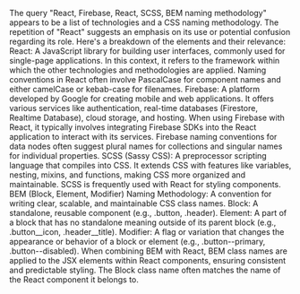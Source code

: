 The query "React, Firebase, React, SCSS, BEM naming methodology" appears to be a list of technologies and a CSS naming methodology. The repetition of "React" suggests an emphasis on its use or potential confusion regarding its role.
Here's a breakdown of the elements and their relevance:
React:
A JavaScript library for building user interfaces, commonly used for single-page applications. In this context, it refers to the framework within which the other technologies and methodologies are applied. Naming conventions in React often involve PascalCase for component names and either camelCase or kebab-case for filenames.
Firebase:
A platform developed by Google for creating mobile and web applications. It offers various services like authentication, real-time databases (Firestore, Realtime Database), cloud storage, and hosting. When using Firebase with React, it typically involves integrating Firebase SDKs into the React application to interact with its services. Firebase naming conventions for data nodes often suggest plural names for collections and singular names for individual properties.
SCSS (Sassy CSS):
A preprocessor scripting language that compiles into CSS. It extends CSS with features like variables, nesting, mixins, and functions, making CSS more organized and maintainable. SCSS is frequently used with React for styling components.
BEM (Block, Element, Modifier) Naming Methodology:
A convention for writing clear, scalable, and maintainable CSS class names.
Block: A standalone, reusable component (e.g., .button, .header).
Element: A part of a block that has no standalone meaning outside of its parent block (e.g., .button__icon, .header__title).
Modifier: A flag or variation that changes the appearance or behavior of a block or element (e.g., .button--primary, .button--disabled).
When combining BEM with React, BEM class names are applied to the JSX elements within React components, ensuring consistent and predictable styling. The Block class name often matches the name of the React component it belongs to.
